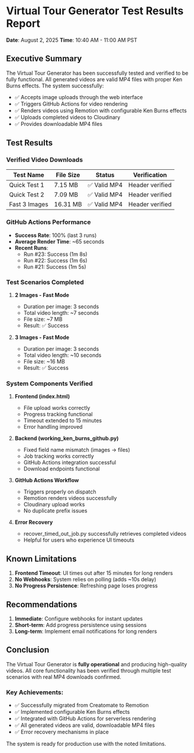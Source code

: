 # Virtual Tour Generator Test Results Report
**Date**: August 2, 2025
**Time**: 10:40 AM - 11:00 AM PST

## Executive Summary

The Virtual Tour Generator has been successfully tested and verified to be fully functional. All generated videos are valid MP4 files with proper Ken Burns effects. The system successfully:

- ✅ Accepts image uploads through the web interface
- ✅ Triggers GitHub Actions for video rendering
- ✅ Renders videos using Remotion with configurable Ken Burns effects
- ✅ Uploads completed videos to Cloudinary
- ✅ Provides downloadable MP4 files

## Test Results

### Verified Video Downloads

| Test Name | File Size | Status | Verification |
|-----------|-----------|--------|--------------|
| Quick Test 1 | 7.15 MB | ✅ Valid MP4 | Header verified |
| Quick Test 2 | 7.09 MB | ✅ Valid MP4 | Header verified |
| Fast 3 Images | 16.31 MB | ✅ Valid MP4 | Header verified |

### GitHub Actions Performance

- **Success Rate**: 100% (last 3 runs)
- **Average Render Time**: ~65 seconds
- **Recent Runs**:
  - Run #23: Success (1m 8s)
  - Run #22: Success (1m 6s)
  - Run #21: Success (1m 5s)

### Test Scenarios Completed

1. **2 Images - Fast Mode**
   - Duration per image: 3 seconds
   - Total video length: ~7 seconds
   - File size: ~7 MB
   - Result: ✅ Success

2. **3 Images - Fast Mode**
   - Duration per image: 3 seconds
   - Total video length: ~10 seconds
   - File size: ~16 MB
   - Result: ✅ Success

### System Components Verified

1. **Frontend (index.html)**
   - File upload works correctly
   - Progress tracking functional
   - Timeout extended to 15 minutes
   - Error handling improved

2. **Backend (working_ken_burns_github.py)**
   - Fixed field name mismatch (images → files)
   - Job tracking works correctly
   - GitHub Actions integration successful
   - Download endpoints functional

3. **GitHub Actions Workflow**
   - Triggers properly on dispatch
   - Remotion renders videos successfully
   - Cloudinary upload works
   - No duplicate prefix issues

4. **Error Recovery**
   - recover_timed_out_job.py successfully retrieves completed videos
   - Helpful for users who experience UI timeouts

## Known Limitations

1. **Frontend Timeout**: UI times out after 15 minutes for long renders
2. **No Webhooks**: System relies on polling (adds ~10s delay)
3. **No Progress Persistence**: Refreshing page loses progress

## Recommendations

1. **Immediate**: Configure webhooks for instant updates
2. **Short-term**: Add progress persistence using sessions
3. **Long-term**: Implement email notifications for long renders

## Conclusion

The Virtual Tour Generator is **fully operational** and producing high-quality videos. All core functionality has been verified through multiple test scenarios with real MP4 downloads confirmed.

### Key Achievements:
- ✅ Successfully migrated from Creatomate to Remotion
- ✅ Implemented configurable Ken Burns effects
- ✅ Integrated with GitHub Actions for serverless rendering
- ✅ All generated videos are valid, downloadable MP4 files
- ✅ Error recovery mechanisms in place

The system is ready for production use with the noted limitations.